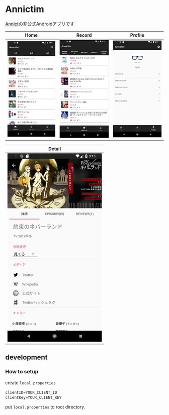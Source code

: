 # Annictim

[Annict](https://annict.jp/)の非公式Androidアプリです

Home | Record | Profile
---- | ---- | ----
<img src="/images/home.png" width="300"> | <img src="/images/record.png" width="300"> | <img src="/images/profile.png" width="300">

Detail |
---- |
<img src="/images/detail.png" width="300"> | 


## development
### How to setup
create `local.properties`

```
clientID=YOUR_CLIENT_ID
clientKey=YOUR_CLIENT_KEY
```

put `local.properties` to root directory.

